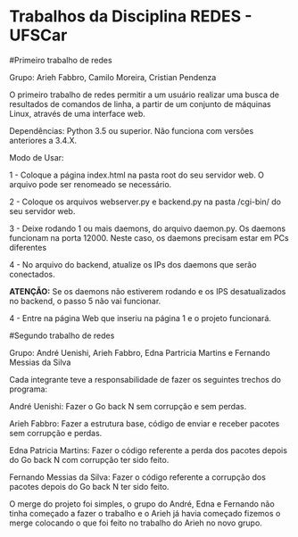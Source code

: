 ﻿# Trabalhos da Disciplina REDES - UFSCar

#Primeiro trabalho de redes

Grupo: Arieh Fabbro, Camilo Moreira, Cristian Pendenza

O primeiro trabalho de redes permitir a um usuário realizar uma busca de resultados de comandos de linha, a partir de um conjunto de máquinas Linux, através de uma interface web.

Dependências: Python 3.5 ou superior. Não funciona com versões anteriores a 3.4.X.

Modo de Usar:

1 - Coloque a página index.html na pasta root do seu servidor web. O arquivo pode ser renomeado se necessário.<br/>

2 - Coloque os arquivos webserver.py e backend.py na pasta /cgi-bin/ do seu servidor web.<br/>

3 - Deixe rodando 1 ou mais daemons, do arquivo daemon.py. Os daemons funcionam na porta 12000. Neste caso, os daemons precisam estar em PCs diferentes <br/>

4 - No arquivo do backend, atualize os IPs dos daemons que serão conectados.<br/>

<strong>ATENÇÃO:</strong> Se os daemons não estiverem rodando e os IPS desatualizados no backend, o passo 5 não vai funcionar.

4 - Entre na página Web que inseriu na página 1 e o projeto funcionará.<br/>

#Segundo trabalho de redes

Grupo: André Uenishi, Arieh Fabbro, Edna Partricia Martins e Fernando Messias da Silva

Cada integrante teve a responsabilidade de fazer os seguintes trechos do programa:

André Uenishi: Fazer o Go back N sem corrupção e sem perdas.

Arieh Fabbro: Fazer a estrutura base, código de enviar e receber pacotes sem corrupção e perdas.

Edna Patricia Martins: Fazer o código referente a perda dos pacotes depois do Go back N com corrupção ter sido feito.

Fernando Messias da Silva: Fazer o código referente a corrupção dos pacotes depois do Go back N ter sido feito.

O merge do projeto foi simples, o grupo do André, Edna e Fernando não tinha começado a fazer o trabalho e o Arieh já havia começado fizemos o merge colocando o que foi feito no trabalho do Arieh no novo grupo.
